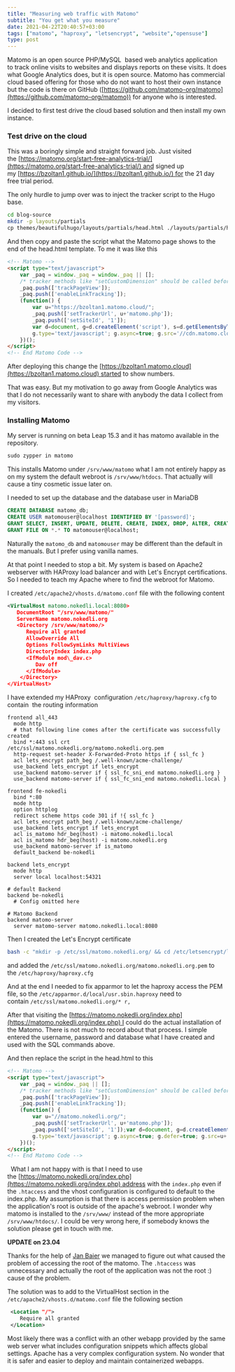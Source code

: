 ```yaml
---
title: "Measuring web traffic with Matomo"
subtitle: "You get what you measure"
date: 2021-04-22T20:40:57+03:00
tags: ["matomo", "haproxy", "letsencrypt", "website","opensuse"]
type: post
---
```

  

Matomo is an open source PHP/MySQL  based web analytics application to track online visits to websites and displays reports on these visits. It does what Google Analytics does, but it is open source. Matomo has commercial cloud based offering for those who do not want to host their own instance but the code is there on GitHub ([https://github.com/matomo-org/matomo](https://github.com/matomo-org/matomo)) for anyone who is interested.

I decided to first test drive the cloud based solution and then install my own instance. 

### Test drive on the cloud

This was a boringly simple and straight forward job. Just visited the [https://matomo.org/start-free-analytics-trial/](https://matomo.org/start-free-analytics-trial/) and signed up my [https://bzoltan1.github.io/](https://bzoltan1.github.io/) for the 21 day free trial period.

The only hurdle to jump over was to inject the tracker script to the Hugo base. 

```bash
cd blog-source  
mkdir -p layouts/partials  
cp themes/beautifulhugo/layouts/partials/head.html ./layouts/partials/head.html
```
  

And then copy and paste the script what the Matomo page shows to the end of the head.html template. To me it was like this

```html
<!-- Matomo -->
<script type="text/javascript">
    var _paq = window._paq = window._paq || [];
    /* tracker methods like "setCustomDimension" should be called before "trackPageView" */
    _paq.push(['trackPageView']);
    _paq.push(['enableLinkTracking']);
    (function() {
        var u="https://bzoltan1.matomo.cloud/";
        _paq.push(['setTrackerUrl', u+'matomo.php']);
        _paq.push(['setSiteId', '1']);
        var d=document, g=d.createElement('script'), s=d.getElementsByTagName('script')[0];
        g.type='text/javascript'; g.async=true; g.src='//cdn.matomo.cloud/bzoltan1.matomo.cloud/matomo.js'; s.parentNode.insertBefore(g,s);
    })();
</script>
<!-- End Matomo Code -->
```
  

After deploying this change the [https://bzoltan1.matomo.cloud](https://bzoltan1.matomo.cloud) started to show numbers.

That was easy. But my motivation to go away from Google Analytics was that I do not necessarily want to share with anybody the data I collect from my visitors.

### Installing Matomo

My server is running on beta Leap 15.3 and it has matomo available in the repository.

```bash
sudo zypper in matomo
```

This installs Matomo under `/srv/www/matomo` what I am not entirely happy as on my system the default webroot is `/srv/www/htdocs`. That actually will cause a tiny cosmetic issue later on.

I needed to set up the database and the database user in MariaDB

```sql
CREATE DATABASE matomo_db;  
CREATE USER matomouser@localhost IDENTIFIED BY '[password]';  
GRANT SELECT, INSERT, UPDATE, DELETE, CREATE, INDEX, DROP, ALTER, CREATE TEMPORARY TABLES, LOCK TABLES ON matomo_db.* TO matomouser@localhost;  
GRANT FILE ON *.* TO matomouser@localhost;
```

Naturally the `matomo_db` and `matomouser` may be different than the default in the manuals. But I prefer using vanilla names.


At that point I needed to stop a bit. My system is based on Apache2 webserver with HAProxy load balancer and with Let's Encrypt certifications. So I needed to teach my Apache where to find the webroot for Matomo.

I created `/etc/apache2/vhosts.d/matomo.conf` file with the following content


```xml
<VirtualHost matomo.nokedli.local:8080>  
   DocumentRoot "/srv/www/matomo/"  
   ServerName matomo.nokedli.org  
   <Directory /srv/www/matomo/>  
      Require all granted  
      AllowOverride All  
      Options FollowSymLinks MultiViews  
      DirectoryIndex index.php  
      <IfModule mod\_dav.c>  
         Dav off  
      </IfModule>  
    </Directory>  
</VirtualHost>
```

I have extended my HAProxy  configuration `/etc/haproxy/haproxy.cfg` to contain  the routing information

```
frontend all_443
  mode http
  # that following line comes after the certificate was successfully created
  bind *:443 ssl crt /etc/ssl/matomo.nokedli.org/matomo.nokedli.org.pem 
  http-request set-header X-Forwarded-Proto https if { ssl_fc }
  acl lets_encrypt path_beg /.well-known/acme-challenge/
  use_backend lets_encrypt if lets_encrypt
  use_backend matomo-server if { ssl_fc_sni_end matomo.nokedli.org }
  use_backend matomo-server if { ssl_fc_sni_end matomo.nokedli.local }

frontend fe-nokedli
  bind *:80
  mode http
  option httplog
  redirect scheme https code 301 if !{ ssl_fc }
  acl lets_encrypt path_beg /.well-known/acme-challenge/
  use_backend lets_encrypt if lets_encrypt
  acl is_matomo hdr_beg(host) -i matomo.nokedli.local
  acl is_matomo hdr_beg(host) -i matomo.nokedli.org
  use_backend matomo-server if is_matomo
  default_backend be-nokedli

backend lets_encrypt
  mode http
  server local localhost:54321

# default Backend
backend be-nokedli
  # Config omitted here

# Matomo Backend
backend matomo-server
  server matomo-server matomo.nokedli.local:8080
```
  

Then I created the Let's Encrypt certificate

```bash
bash -c "mkdir -p /etc/ssl/matomo.nokedli.org/ && cd /etc/letsencrypt/live/matomo.nokedli.org/ && cat fullchain.pem privkey.pem > /etc/ssl/matomo.nokedli.org/matomo.nokedli.org.pem"
```

and added the `/etc/ssl/matomo.nokedli.org/matomo.nokedli.org.pem` to the `/etc/haproxy/haproxy.cfg`

And at the end I needed to fix apparmor to let the haproxy access the PEM file, so the `/etc/apparmor.d/local/usr.sbin.haproxy` need to contain `/etc/ssl/matomo.nokedli.org/* r,`


After that visiting the [https://matomo.nokedli.org/index.php](https://matomo.nokedli.org/index.php) I could do the actual installation of the Matomo. There is not much to record about that process. I simple entered the username, password and database what I have created and used with the SQL commands above.

And then replace the script in the head.html to this

```html
<!-- Matomo -->  
<script type="text/javascript">
    var _paq = window._paq || [];
    /* tracker methods like "setCustomDimension" should be called before "trackPageView" */
    _paq.push(['trackPageView']);
    _paq.push(['enableLinkTracking']);
    (function() {
        var u="//matomo.nokedli.org/";
        _paq.push(['setTrackerUrl', u+'matomo.php']);
        _paq.push(['setSiteId', '1']);var d=document, g=d.createElement('script'), s=d.getElementsByTagName('script')[0];
        g.type='text/javascript'; g.async=true; g.defer=true; g.src=u+'matomo.js'; s.parentNode.insertBefore(g,s);
    })();
</script>
<!-- End Matomo Code -->  
```
 
What I am not happy with is that I need to use the [https://matomo.nokedli.org/index.php](https://matomo.nokedli.org/index.php) address with the `index.php` even if the `.htaccess` and the vhost configuration is configured to default to the index.php. My assumption is that there is access permission problem when the application's root is outside of the apache's webroot. I wonder why matomo is installed to the `/srv/www/` instead of the more appropriate `/srv/www/htdocs/`. I could be very wrong here, if somebody knows the solution please get in touch with me.

**UPDATE on 23.04**

Thanks for the help of [Jan Baier](https://github.com/baierjan) we managed to figure out what caused the problem of accessing the root of the matomo. The `.htaccess` was  unnecessary and actually the root of the application was not the root :) cause of the problem.

The solution was to add to the VirtualHost section in the  `/etc/apache2/vhosts.d/matomo.conf` file the following section

```xml
 <Location "/">
    Require all granted
 </Location>
```

Most likely there was a conflict with an other webapp provided by the same web server what includes configuration snippets which affects global settings. Apache has a very complex configuration system. No wonder that it is safer and easier to deploy and maintain containerized webapps.

